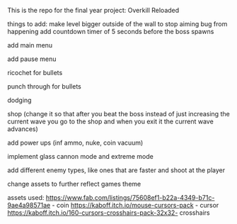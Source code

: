 This is the repo for the final year project: Overkill Reloaded

things to add:
make level bigger outside of the wall to stop aiming bug from happening 
add countdown timer of 5 seconds before the boss spawns 









add main menu

add pause menu







ricochet for bullets

punch through for bullets

dodging 

shop (change it so that after you beat the boss instead of just increasing the current wave you go to the shop and when you exit it the current wave advances)

add power ups (inf ammo, nuke, coin vacuum)

implement glass cannon mode and extreme mode

add different enemy types, like ones that are faster and shoot at the player 

change assets to further reflect games theme


assets used: 
https://www.fab.com/listings/75608ef1-b22a-4349-b71c-9ae4a98571ae - coin 
https://kaboff.itch.io/mouse-cursors-pack - cursor 
https://kaboff.itch.io/160-cursors-crosshairs-pack-32x32- crosshairs

